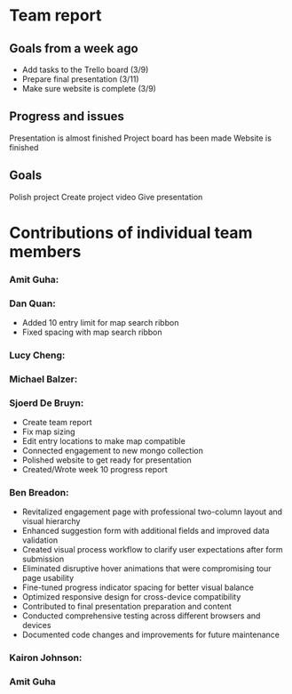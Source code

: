 # Team report
 
 ## Goals from a week ago 
 - Add tasks to the Trello board (3/9)
 - Prepare final presentation (3/11)
 - Make sure website is complete (3/9)

 ## Progress and issues
 Presentation is almost finished
 Project board has been made
 Website is finished
 
 ## Goals
 Polish project
 Create project video 
 Give presentation 
 
 # Contributions of individual team members
 
 ### Amit Guha:
 
 ### Dan Quan:
 - Added 10 entry limit for map search ribbon
 - Fixed spacing with map search ribbon

 ### Lucy Cheng:
 
 ### Michael Balzer:
 
 ### Sjoerd De Bruyn:
 - Create team report
 - Fix map sizing
 - Edit entry locations to make map compatible 
 - Connected engagement to new mongo collection 
 - Polished website to get ready for presentation
 - Created/Wrote week 10 progress report
 
 
 ### Ben Breadon:
- Revitalized engagement page with professional two-column layout and visual hierarchy
- Enhanced suggestion form with additional fields and improved data validation
- Created visual process workflow to clarify user expectations after form submission
- Eliminated disruptive hover animations that were compromising tour page usability
- Fine-tuned progress indicator spacing for better visual balance
- Optimized responsive design for cross-device compatibility
- Contributed to final presentation preparation and content
- Conducted comprehensive testing across different browsers and devices
- Documented code changes and improvements for future maintenance

 ### Kairon Johnson:
 
 ### Amit Guha
